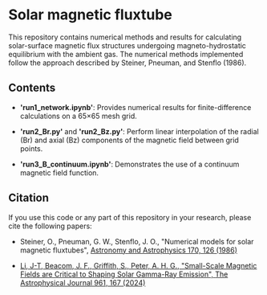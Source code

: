 # Solar magnetic fluxtube

This repository contains numerical methods and results for calculating solar-surface magnetic flux structures undergoing magneto-hydrostatic equilibrium with the ambient gas. The numerical methods implemented follow the approach described by Steiner, Pneuman, and Stenflo (1986).

## Contents
- **'run1_network.ipynb'**: Provides numerical results for finite-difference calculations on a 65×65 mesh grid.

- **'run2_Br.py'** and **'run2_Bz.py'**: Perform linear interpolation of the radial (Br) and axial (Bz) components of the magnetic field between grid points.

- **'run3_B_continuum.ipynb'**: Demonstrates the use of a continuum magnetic field function.

## Citation

If you use this code or any part of this repository in your research, please cite the following papers:

- Steiner, O., Pneuman, G. W., Stenflo, J. O., "Numerical models for solar magnetic fluxtubes", <a href="https://ui.adsabs.harvard.edu/abs/1986A%26A...170..126S/abstract"> Astronomy and Astrophysics 170, 126 (1986)

- Li, J-T, Beacom, J. F., Griffith, S., Peter, A. H. G., "Small-Scale Magnetic Fields are Critical to Shaping Solar Gamma-Ray Emission", <a href="https://doi.org/10.3847/1538-4357/ad158f"> The Astrophysical Journal 961, 167 (2024)
